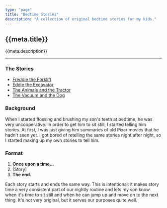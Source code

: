 ```yaml
---
type: "page"
title: "Bedtime Stories"
description: "A collection of original bedtime stories for my kids."
---
```


## {{meta.title}}

{{meta.description}}

---

### The Stories

- [Freddie the Forklift](/bedtime-stories/freddie)
- [Eddie the Excavator](/bedtime-stories/eddie)
- [The Animals and the Tractor](/bedtime-stories/tractor)
- [The Vacuum and the Dog](/bedtime-stories/vacuum)

### Background

When I started flossing and brushing my son's teeth at bedtime, he was very uncooperative. In order to get him to sit still, I started telling him stories. At first, I was just giving him summaries of old Pixar movies that he hadn't seen yet. I got bored of retelling the same stories night after night, so I started making up my own stories to tell him.

### Format

1. **Once upon a time...**
2. [Story]
3. **The end.**

Each story starts and ends the same way. This is intentional: it makes story time a very consistent part of our nightly routine and lets my son know when it's time to sit still and when he can jump up and move on to the next thing. It's not very original, but it serves our purposes quite well.